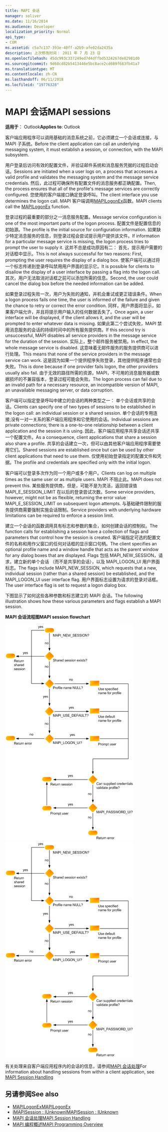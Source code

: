 ```yaml
---
title: MAPI 会话
manager: soliver
ms.date: 11/16/2014
ms.audience: Developer
localization_priority: Normal
api_type:
- COM
ms.assetid: c5a7c137-393e-40ff-a2b9-afe02da2435a
description: 上次修改时间： 2011 年 7 月 23 日
ms.openlocfilehash: 45dc993c337249ed7d4dffbd5324267de82981d0
ms.sourcegitcommit: 9d60cd82b5413446e5bc8ace2cd689f683fb41a7
ms.translationtype: MT
ms.contentlocale: zh-CN
ms.lasthandoff: 06/11/2018
ms.locfileid: "19776328"
---
```

# <a name="mapi-sessions"></a><span data-ttu-id="bda28-103">MAPI 会话</span><span class="sxs-lookup"><span data-stu-id="bda28-103">MAPI sessions</span></span>

<span data-ttu-id="bda28-104">**适用于**： Outlook</span><span class="sxs-lookup"><span data-stu-id="bda28-104">**Applies to**: Outlook</span></span> 
  
<span data-ttu-id="bda28-105">客户端应用程序可以调用基础的消息系统之前，它必须建立一个会话或连接，与 MAPI 子系统。</span><span class="sxs-lookup"><span data-stu-id="bda28-105">Before the client application can call an underlying messaging system, it must establish a session, or connection, with the MAPI subsystem.</span></span>
  
<span data-ttu-id="bda28-106">用户登录后访问有效的配置文件，并验证邮件系统和消息服务凭据的过程启动会话。</span><span class="sxs-lookup"><span data-stu-id="bda28-106">Sessions are initiated when a user logs on, a process that accesses a valid profile and validates the messaging system and the message service credentials.</span></span> <span data-ttu-id="bda28-107">然后，此过程可确保所有配置文件的消息服务都正确配置。</span><span class="sxs-lookup"><span data-stu-id="bda28-107">Then, the process ensures that all of the profile's message services are correctly configured.</span></span> <span data-ttu-id="bda28-108">您使用的客户端接口确定登录呼叫。</span><span class="sxs-lookup"><span data-stu-id="bda28-108">The client interface you use determines the logon call.</span></span> <span data-ttu-id="bda28-109">MAPI 客户端调用[MAPILogonEx](mapilogonex.md)函数。</span><span class="sxs-lookup"><span data-stu-id="bda28-109">MAPI clients call the [MAPILogonEx](mapilogonex.md) function.</span></span> 
  
<span data-ttu-id="bda28-110">登录过程的最重要的部分之一消息服务配置。</span><span class="sxs-lookup"><span data-stu-id="bda28-110">Message service configuration is one of the most important parts of the logon process.</span></span> <span data-ttu-id="bda28-111">配置文件是配置信息的初始源。</span><span class="sxs-lookup"><span data-stu-id="bda28-111">The profile is the initial source for configuration information.</span></span> <span data-ttu-id="bda28-112">如果缺少特定消息服务的信息，则登录过程会尝试提示用户提供该文件。</span><span class="sxs-lookup"><span data-stu-id="bda28-112">If information for a particular message service is missing, the logon process tries to prompt the user to supply it.</span></span> <span data-ttu-id="bda28-113">这并不总是成功原因有二： 首先，提示用户需要的对话框中显示。</span><span class="sxs-lookup"><span data-stu-id="bda28-113">This is not always successful for two reasons: First, prompting the user requires the display of a dialog box.</span></span> <span data-ttu-id="bda28-114">使客户端可以通过将一个标志传递到登录呼叫禁用用户界面的显示它。</span><span class="sxs-lookup"><span data-stu-id="bda28-114">It is possible for clients to disallow the display of a user interface by passing a flag into the logon call.</span></span> <span data-ttu-id="bda28-115">其次，用户无法取消对话框之前可以添加所需的信息。</span><span class="sxs-lookup"><span data-stu-id="bda28-115">Second, the user could cancel the dialog box before the needed information can be added.</span></span>
  
<span data-ttu-id="bda28-116">如果登录过程失败一次，用户为失败的通知，并机会重试或更正错误条件。</span><span class="sxs-lookup"><span data-stu-id="bda28-116">When a logon process fails one time, the user is informed of the failure and given the chance to retry or correct the error condition.</span></span> <span data-ttu-id="bda28-117">同样，用户界面将显示，如果客户端允许，并且将提示用户输入的任何数据丢失了。</span><span class="sxs-lookup"><span data-stu-id="bda28-117">Once again, a user interface will be displayed, if the client allows it, and the user will be prompted to enter whatever data is missing.</span></span> <span data-ttu-id="bda28-118">如果此第二个尝试失败，MAPI 禁用消息服务的会话的持续时间中的所有服务提供商。</span><span class="sxs-lookup"><span data-stu-id="bda28-118">If this second try is unsuccessful, MAPI disables all service providers in the message service for the duration of the session.</span></span> <span data-ttu-id="bda28-119">实际上，整个邮件服务被禁用。</span><span class="sxs-lookup"><span data-stu-id="bda28-119">In effect, the whole message service is disabled.</span></span> <span data-ttu-id="bda28-120">这意味着无邮件服务的服务提供商可以进行处理。</span><span class="sxs-lookup"><span data-stu-id="bda28-120">This means that none of the service providers in the message service can work.</span></span> <span data-ttu-id="bda28-121">这是因为如果一个提供程序失败登录，其他提供程序通常也会失败。</span><span class="sxs-lookup"><span data-stu-id="bda28-121">This is done because if one provider fails logon, the other providers usually also fail.</span></span> <span data-ttu-id="bda28-122">由于无效的路径所需的资源，MAPI，不可用的消息服务器或数据损坏的不兼容版本，登录过程可能会失败。</span><span class="sxs-lookup"><span data-stu-id="bda28-122">The logon process can fail due to an invalid path for a necessary resource, an incompatible version of MAPI, an unavailable messaging server, or data corruption.</span></span> 
  
<span data-ttu-id="bda28-123">客户端可以指定登录呼叫中建立的会话的两种类型之一： 单个会话或共享的会话。</span><span class="sxs-lookup"><span data-stu-id="bda28-123">Clients can specify one of two types of sessions to be established in the logon call: an individual session or a shared session.</span></span> <span data-ttu-id="bda28-124">单个会话的专用连接;没有一对一关系的客户端应用程序和它使用的会话。</span><span class="sxs-lookup"><span data-stu-id="bda28-124">Individual sessions are private connections; there is a one-to-one relationship between a client application and the session it is using.</span></span> <span data-ttu-id="bda28-125">因此，客户端应用程序共享会话还共享一个配置文件。</span><span class="sxs-lookup"><span data-stu-id="bda28-125">As a consequence, client applications that share a session also share a profile.</span></span> <span data-ttu-id="bda28-126">共享的会话建立一次，但可以由其他客户端应用程序需要使用它们。</span><span class="sxs-lookup"><span data-stu-id="bda28-126">Shared sessions are established once but can be used by other client applications that need to use them.</span></span> <span data-ttu-id="bda28-127">仅使用初始登录指定的配置文件和凭据。</span><span class="sxs-lookup"><span data-stu-id="bda28-127">The profile and credentials are specified only with the initial logon.</span></span> 
  
<span data-ttu-id="bda28-128">客户端可以登录多次作为同一个用户或多个用户。</span><span class="sxs-lookup"><span data-stu-id="bda28-128">Clients can log on multiple times as the same user or as multiple users.</span></span> <span data-ttu-id="bda28-129">MAPI 不阻止此。</span><span class="sxs-lookup"><span data-stu-id="bda28-129">MAPI does not prevent this.</span></span> <span data-ttu-id="bda28-130">某些服务提供商，但是，可能不是为灵活，返回错误值 MAPI_E_SESSION_LIMIT 在以后的登录尝试次数。</span><span class="sxs-lookup"><span data-stu-id="bda28-130">Some service providers, however, might not be as flexible, returning the error value MAPI_E_SESSION_LIMIT on subsequent logon attempts.</span></span> <span data-ttu-id="bda28-131">与基础硬件限制的服务提供商需要强制实施会话限制。</span><span class="sxs-lookup"><span data-stu-id="bda28-131">Service providers with underlying hardware limitations can be required to enforce a session limit.</span></span>
  
<span data-ttu-id="bda28-132">建立一个会话的函数调用具有标志和参数的集合，如何创建会话的控制权。</span><span class="sxs-lookup"><span data-stu-id="bda28-132">The function calls for establishing a session have a collection of flags and parameters that control how the session is created.</span></span> <span data-ttu-id="bda28-133">客户端指定可选的配置文件的名称和用作父窗口的任何对话框的显示窗口句柄。</span><span class="sxs-lookup"><span data-stu-id="bda28-133">The client specifies an optional profile name and a window handle that acts as the parent window for any dialog boxes that are displayed.</span></span> <span data-ttu-id="bda28-134">Flags 包括 MAPI_NEW_SESSION，请求，建立新的单个会话 （而不是共享的会话），以及 MAPI_LOGON_UI 用户界面标志。</span><span class="sxs-lookup"><span data-stu-id="bda28-134">The flags include MAPI_NEW_SESSION, which requests that a new, individual session (rather than a shared session) be established, and the MAPI_LOGON_UI user interface flag.</span></span> <span data-ttu-id="bda28-135">用户界面标志设置为请求的登录对话框。</span><span class="sxs-lookup"><span data-stu-id="bda28-135">The user interface flag is set to request a logon dialog box.</span></span>
  
<span data-ttu-id="bda28-136">下图显示了如何这些各种参数和标志建立的 MAPI 会话。</span><span class="sxs-lookup"><span data-stu-id="bda28-136">The following illustration shows how these various parameters and flags establish a MAPI session.</span></span>
  
<span data-ttu-id="bda28-137">**MAPI 会话流程图**</span><span class="sxs-lookup"><span data-stu-id="bda28-137">**MAPI session flowchart**</span></span>
  
<span data-ttu-id="bda28-138">![MAPI 会话流程图](media/amapi_47.gif "MAPI 会话流程图")</span><span class="sxs-lookup"><span data-stu-id="bda28-138">![MAPI session flowchart](media/amapi_47.gif "MAPI session flowchart")</span></span>
  
<span data-ttu-id="bda28-139">有关处理来自客户端应用程序内的会话的信息，请参阅[MAPI 会话处理](mapi-session-handling.md)</span><span class="sxs-lookup"><span data-stu-id="bda28-139">For information about handling sessions from within a client application, see [MAPI Session Handling](mapi-session-handling.md)</span></span>
  
## <a name="see-also"></a><span data-ttu-id="bda28-140">另请参阅</span><span class="sxs-lookup"><span data-stu-id="bda28-140">See also</span></span>

- [<span data-ttu-id="bda28-141">MAPILogonEx</span><span class="sxs-lookup"><span data-stu-id="bda28-141">MAPILogonEx</span></span>](mapilogonex.md)  
- [<span data-ttu-id="bda28-142">IMAPISession : IUnknown</span><span class="sxs-lookup"><span data-stu-id="bda28-142">IMAPISession : IUnknown</span></span>](imapisessioniunknown.md)
- [<span data-ttu-id="bda28-143">MAPI 会话处理</span><span class="sxs-lookup"><span data-stu-id="bda28-143">MAPI Session Handling</span></span>](mapi-session-handling.md)  
- [<span data-ttu-id="bda28-144">MAPI 编程概述</span><span class="sxs-lookup"><span data-stu-id="bda28-144">MAPI Programming Overview</span></span>](mapi-programming-overview.md)


